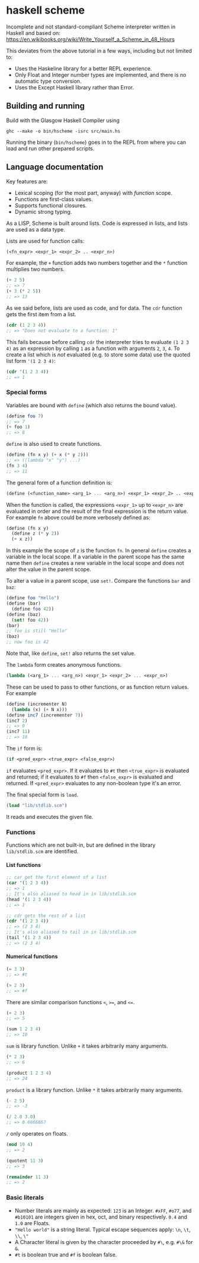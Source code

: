 # haskell scheme

Incomplete and not standard-compliant Scheme interpreter written in Haskell and based on:
https://en.wikibooks.org/wiki/Write_Yourself_a_Scheme_in_48_Hours

This deviates from the above tutorial in a few ways, including but not limited to:
- Uses the Haskeline library for a better REPL experience.
- Only Float and Integer number types are implemented, and there is no automatic type conversion.
- Uses the Except Haskell library rather than Error.

## Building and running

Build with the Glasgow Haskell Compiler using

`ghc --make -o bin/hscheme -isrc src/main.hs`

Running the binary (`bin/hscheme`) goes in to the REPL from where you can load and run other prepared scripts.

## Language documentation

Key features are:
- Lexical scoping (for the most part, anyway) with _function_ scope.
- Functions are first-class values.
- Supports functional closures.
- Dynamic strong typing.

As a LISP, Scheme is built around lists.  Code is expressed in lists, and lists are used as a data type.

Lists are used for function calls:

```Scheme
(<fn_expr> <expr_1> <expr_2> .. <expr_n>)
```

For example, the `+` function adds two numbers together and the `*` function multiplies two numbers.

```Scheme
(+ 2 5)
;; => 7
(+ 3 (* 2 5))
;; => 13
```

As we said before, lists are used as code, and for data.  The `cdr` function gets the first item from a list.

```Scheme
(cdr (1 2 3 4))
;; => "Does not evaluate to a function: 1"
```

This fails because before calling `cdr` the interpreter tries to evaluate `(1 2 3 4)` as an expression by calling `1` as a function with arguments `2`, `3`, `4`. To create a list which is _not_ evaluated (e.g. to store some data) use the quoted list form `'(1 2 3 4)`:

```Scheme
(cdr '(1 2 3 4))
;; => 1
```

### Special forms

Variables are bound with `define` (which also returns the bound value).

```Scheme
(define foo 7)
;; => 7
(+ foo 1)
;; => 8
```

`define` is also used to create functions.

```Scheme
(define (fn x y) (+ x (* y 2)))
;; => ((lambda "x" "y") ...)
(fn 3 4)
;; => 11
```

The general form of a function definition is:

```Scheme
(define (<function_name> <arg_1> ... <arg_n>) <expr_1> <expr_2> .. <expr_n>)
```

When the function is called, the expressions `<expr_1>` up to `<expr_n>` are evaluated in order and the result of the final expression is the return value. For example `fn` above could be more verbosely defined as:

```Scheme
(define (fn x y)
  (define z (* y 2))
  (+ x z))
```
In this example the scope of `z` is the function `fn`. In general `define` creates a variable in the local scope. If a variable in the parent scope has the same name then `define` creates a new variable in the local scope and does not alter the value in the parent scope.

To alter a value in a parent scope, use `set!`. Compare the functions `bar` and `baz`:

```Scheme
(define foo "Hello")
(define (bar)
  (define foo 42))
(define (baz)
  (set! foo 42))
(bar)
;; foo is still "Hello"
(baz)
;; now foo is 42
```

Note that, like `define`, `set!` also returns the set value.

The `lambda` form creates anonymous functions.

```Scheme
(lambda (<arg_1> ... <arg_n>) <expr_1> <expr_2> ... <expr_n>)
```

These can be used to pass to other functions, or as function return values. For example

```Scheme
(define (incrementer N)
  (lambda (x) (+ N x)))
(define inc7 (incrementer 7))
(inc7 2)
;; => 9
(inc7 11)
;; => 18
```

The `if` form is:

```Scheme
(if <pred_expr> <true_expr> <false_expr>)
```

`if` evaluates `<pred_expr>`.  If it evaluates to `#t` then `<true_expr>` is evaluated and returned; if it evaluates to `#f` then `<false_expr>` is evaluated and returned.  If `<pred_expr>` evaluates to any non-boolean type it's an error.

The final special form is `load`.

```Scheme
(load "lib/stdlib.scm")
```

It reads and executes the given file.

### Functions

Functions which are not built-in, but are defined in the library `lib/stdlib.scm` are identified.

#### List functions

```Scheme
;; car get the first element of a list
(car '(1 2 3 4))
;; => 1
;; It's also aliased to head in in lib/stdlib.scm
(head '(1 2 3 4))
;; => 1
```

```Scheme
;; cdr gets the rest of a list
(cdr '(1 2 3 4))
;; => (2 3 4)
;; It's also aliased to tail in in lib/stdlib.scm
(tail '(1 2 3 4))
;; => (2 3 4)
```

#### Numerical functions

```Scheme
(= 3 3)
;; => #t
```

```Scheme
(> 2 3)
;; => #f
```

There are similar comparison functions `<`, `>=`, and `<=`.

```Scheme
(+ 2 3)
;; => 5
```

```Scheme
(sum 1 2 3 4)
;; => 10
```

`sum` is library function. Unlike `+` it takes arbitrarily many arguments.

```Scheme
(* 2 3)
;; => 6
```

```Scheme
(product 1 2 3 4)
;; => 24
```

`product` is a library function. Unlike `*` it takes arbitrarily many arguments.

```Scheme
(- 2 5)
;; => -3
```

```Scheme
(/ 2.0 3.0)
;; => 0.6666667
```

`/` only operates on floats.

```Scheme
(mod 10 4)
;; => 2
```

```Scheme
(quotent 11 3)
;; => 3
```

```Scheme
(remainder 11 3)
;; => 2
```

### Basic literals

- Number literals are mainly as expected: `123` is an Integer. `#xFF`, `#o77`, and `#b10101` are integers given in hex, oct, and binary respectively. `0.4` and `1.0` are Floats.
- `"Hello world"` is a string literal. Typical escape sequences apply: `\n`, `\t`, `\\`, `\"`
- A Character literal is given by the character proceeded by `#\`, e.g. `#\&` for `&`.
- `#t` is boolean true and `#f` is boolean false.
